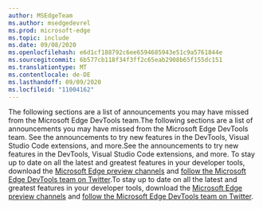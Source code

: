```yaml
---
author: MSEdgeTeam
ms.author: msedgedevrel
ms.prod: microsoft-edge
ms.topic: include
ms.date: 09/08/2020
ms.openlocfilehash: e6d1cf188792c6ee6594685943e51c9a5761844e
ms.sourcegitcommit: 6b577cb118f34f3ff2c65eab2908b65f155dc151
ms.translationtype: MT
ms.contentlocale: de-DE
ms.lasthandoff: 09/09/2020
ms.locfileid: "11004162"
---
```

<span data-ttu-id="88cbe-101">The following sections are a list of announcements you may have missed from the Microsoft Edge DevTools team.</span><span class="sxs-lookup"><span data-stu-id="88cbe-101">The following sections are a list of announcements you may have missed from the Microsoft Edge DevTools team.</span></span>  <span data-ttu-id="88cbe-102">See the announcements to try new features in the DevTools, Visual Studio Code extensions, and more.</span><span class="sxs-lookup"><span data-stu-id="88cbe-102">See the announcements to try new features in the DevTools, Visual Studio Code extensions, and more.</span></span>  <span data-ttu-id="88cbe-103">To stay up to date on all the latest and greatest features in your developer tools, download the [Microsoft Edge preview channels][MicrosoftEdgePreviewChannels] and [follow the Microsoft Edge DevTools team on Twitter][EdgeDevToolsTwitterAccount].</span><span class="sxs-lookup"><span data-stu-id="88cbe-103">To stay up to date on all the latest and greatest features in your developer tools, download the [Microsoft Edge preview channels][MicrosoftEdgePreviewChannels] and [follow the Microsoft Edge DevTools team on Twitter][EdgeDevToolsTwitterAccount].</span></span>  

<!-- links -->  

[MicrosoftEdgePreviewChannels]: https://www.microsoftedgeinsider.com/download "Microsoft Edge Preview Channels"  

[EdgeDevToolsTwitterAccount]: https://twitter.com/EdgeDevTools "@EdgeDevTools Twitter account"  
